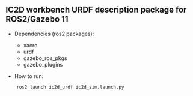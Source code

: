 ## IC2D workbench URDF description package for ROS2/Gazebo 11

- Dependencies (ros2 packages):
    - xacro
    - urdf
    - gazebo_ros_pkgs
    - gazebo_plugins

- How to run:

```bash
    ros2 launch ic2d_urdf ic2d_sim.launch.py
```